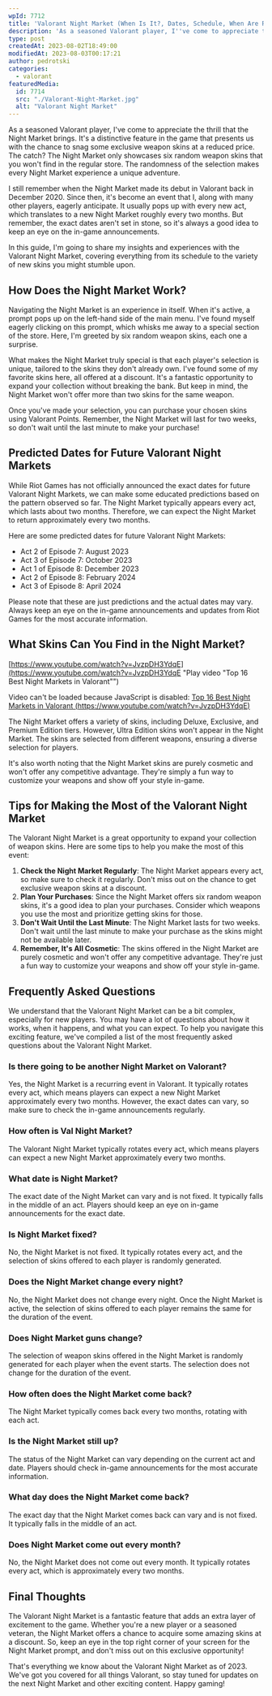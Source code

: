 ```yaml
---
wpId: 7712
title: 'Valorant Night Market (When Is It?, Dates, Schedule, When Are Rotations)'
description: 'As a seasoned Valorant player, I''ve come to appreciate the ...'
type: post
createdAt: 2023-08-02T18:49:00
modifiedAt: 2023-08-03T00:17:21
author: pedrotski
categories:
  - valorant
featuredMedia:
  id: 7714
  src: "./Valorant-Night-Market.jpg"
  alt: "Valorant Night Market"
---
```



As a seasoned Valorant player, I've come to appreciate the thrill that the Night Market brings. It's a distinctive feature in the game that presents us with the chance to snag some exclusive weapon skins at a reduced price. The catch? The Night Market only showcases six random weapon skins that you won't find in the regular store. The randomness of the selection makes every Night Market experience a unique adventure.

I still remember when the Night Market made its debut in Valorant back in December 2020. Since then, it's become an event that I, along with many other players, eagerly anticipate. It usually pops up with every new act, which translates to a new Night Market roughly every two months. But remember, the exact dates aren't set in stone, so it's always a good idea to keep an eye on the in-game announcements.

In this guide, I'm going to share my insights and experiences with the Valorant Night Market, covering everything from its schedule to the variety of new skins you might stumble upon.

## How Does the Night Market Work?

Navigating the Night Market is an experience in itself. When it's active, a prompt pops up on the left-hand side of the main menu. I've found myself eagerly clicking on this prompt, which whisks me away to a special section of the store. Here, I'm greeted by six random weapon skins, each one a surprise.

What makes the Night Market truly special is that each player's selection is unique, tailored to the skins they don't already own. I've found some of my favorite skins here, all offered at a discount. It's a fantastic opportunity to expand your collection without breaking the bank. But keep in mind, the Night Market won't offer more than two skins for the same weapon.

Once you've made your selection, you can purchase your chosen skins using Valorant Points. Remember, the Night Market will last for two weeks, so don't wait until the last minute to make your purchase!

## Predicted Dates for Future Valorant Night Markets

While Riot Games has not officially announced the exact dates for future Valorant Night Markets, we can make some educated predictions based on the pattern observed so far. The Night Market typically appears every act, which lasts about two months. Therefore, we can expect the Night Market to return approximately every two months.

Here are some predicted dates for future Valorant Night Markets:

*   Act 2 of Episode 7: August 2023
*   Act 3 of Episode 7: October 2023
*   Act 1 of Episode 8: December 2023
*   Act 2 of Episode 8: February 2024
*   Act 3 of Episode 8: April 2024

Please note that these are just predictions and the actual dates may vary. Always keep an eye on the in-game announcements and updates from Riot Games for the most accurate information.

## What Skins Can You Find in the Night Market?

[https://www.youtube.com/watch?v=JvzpDH3YdqE](https://www.youtube.com/watch?v=JvzpDH3YdqE "Play video \"Top 16 Best Night Markets in Valorant\"")

Video can't be loaded because JavaScript is disabled: [Top 16 Best Night Markets in Valorant (https://www.youtube.com/watch?v=JvzpDH3YdqE)](https://www.youtube.com/watch?v=JvzpDH3YdqE "Top 16 Best Night Markets in Valorant")

The Night Market offers a variety of skins, including Deluxe, Exclusive, and Premium Edition tiers. However, Ultra Edition skins won't appear in the Night Market. The skins are selected from different weapons, ensuring a diverse selection for players.

It's also worth noting that the Night Market skins are purely cosmetic and won't offer any competitive advantage. They're simply a fun way to customize your weapons and show off your style in-game.

## Tips for Making the Most of the Valorant Night Market

The Valorant Night Market is a great opportunity to expand your collection of weapon skins. Here are some tips to help you make the most of this event:

1.  **Check the Night Market Regularly**: The Night Market appears every act, so make sure to check it regularly. Don't miss out on the chance to get exclusive weapon skins at a discount.
2.  **Plan Your Purchases**: Since the Night Market offers six random weapon skins, it's a good idea to plan your purchases. Consider which weapons you use the most and prioritize getting skins for those.
3.  **Don't Wait Until the Last Minute**: The Night Market lasts for two weeks. Don't wait until the last minute to make your purchase as the skins might not be available later.
4.  **Remember, It's All Cosmetic**: The skins offered in the Night Market are purely cosmetic and won't offer any competitive advantage. They're just a fun way to customize your weapons and show off your style in-game.

## Frequently Asked Questions

We understand that the Valorant Night Market can be a bit complex, especially for new players. You may have a lot of questions about how it works, when it happens, and what you can expect. To help you navigate this exciting feature, we've compiled a list of the most frequently asked questions about the Valorant Night Market.

### **Is there going to be another Night Market on Valorant?**

Yes, the Night Market is a recurring event in Valorant. It typically rotates every act, which means players can expect a new Night Market approximately every two months. However, the exact dates can vary, so make sure to check the in-game announcements regularly.

### **How often is Val Night Market?**

The Valorant Night Market typically rotates every act, which means players can expect a new Night Market approximately every two months.

### **What date is Night Market?**

The exact date of the Night Market can vary and is not fixed. It typically falls in the middle of an act. Players should keep an eye on in-game announcements for the exact date.

### **Is Night Market fixed?**

No, the Night Market is not fixed. It typically rotates every act, and the selection of skins offered to each player is randomly generated.

### **Does the Night Market change every night?**

No, the Night Market does not change every night. Once the Night Market is active, the selection of skins offered to each player remains the same for the duration of the event.

### **Does Night Market guns change?**

The selection of weapon skins offered in the Night Market is randomly generated for each player when the event starts. The selection does not change for the duration of the event.

### **How often does the Night Market come back?**

The Night Market typically comes back every two months, rotating with each act.

### **Is the Night Market still up?**

The status of the Night Market can vary depending on the current act and date. Players should check in-game announcements for the most accurate information.

### **What day does the Night Market come back?**

The exact day that the Night Market comes back can vary and is not fixed. It typically falls in the middle of an act.

### **Does Night Market come out every month?**

No, the Night Market does not come out every month. It typically rotates every act, which is approximately every two months.

## Final Thoughts

The Valorant Night Market is a fantastic feature that adds an extra layer of excitement to the game. Whether you're a new player or a seasoned veteran, the Night Market offers a chance to acquire some amazing skins at a discount. So, keep an eye in the top right corner of your screen for the Night Market prompt, and don't miss out on this exclusive opportunity!

That's everything we know about the Valorant Night Market as of 2023. We've got you covered for all things Valorant, so stay tuned for updates on the next Night Market and other exciting content. Happy gaming!